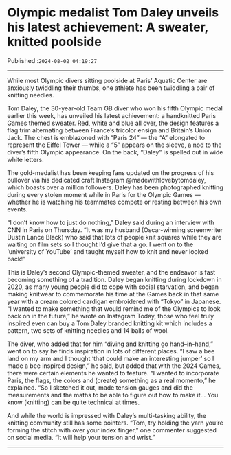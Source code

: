 # Olympic medalist Tom Daley unveils his latest achievement: A sweater, knitted poolside

Published :`2024-08-02 04:19:27`

---

While most Olympic divers sitting poolside at Paris’ Aquatic Center are anxiously twiddling their thumbs, one athlete has been twiddling a pair of knitting needles.

Tom Daley, the 30-year-old Team GB diver who won his fifth Olympic medal earlier this week, has unveiled his latest achievement: a handknitted Paris Games themed sweater. Red, white and blue all over, the design features a flag trim alternating between France’s tricolor ensign and Britain’s Union Jack. The chest is emblazoned with “Paris 24” — the “A” elongated to represent the Eiffel Tower — while a “5” appears on the sleeve, a nod to the diver’s fifth Olympic appearance. On the back, “Daley” is spelled out in wide white letters.

The gold-medalist has been keeping fans updated on the progress of his pullover via his dedicated craft Instagram @madewithlovebytomdaley, which boasts over a million followers. Daley has been photographed knitting during every stolen moment while in Paris for the Olympic Games — whether he is watching his teammates compete or resting between his own events.

“I don’t know how to just do nothing,” Daley said during an interview with CNN in Paris on Thursday. “It was my husband (Oscar-winning screenwriter Dustin Lance Black) who said that lots of people knit squares while they are waiting on film sets so I thought I’d give that a go. I went on to the ‘university of YouTube’ and taught myself how to knit and never looked back!”

This is Daley’s second Olympic-themed sweater, and the endeavor is fast becoming something of a tradition. Daley began knitting during lockdown in 2020, as many young people did to cope with social starvation, and began making knitwear to commemorate his time at the Games back in that same year with a cream colored cardigan embroidered with “Tokyo” in Japanese. “I wanted to make something that would remind me of the Olympics to look back on in the future,” he wrote on Instagram Today, those who feel truly inspired even can buy a Tom Daley branded knitting kit which includes a pattern, two sets of knitting needles and 14 balls of wool.

The diver, who added that for him “diving and knitting go hand–in-hand,” went on to say he finds inspiration in lots of different places. “I saw a bee land on my arm and I thought ‘that could make an interesting jumper’ so I made a bee inspired design,” he said, but added that with the 2024 Games, there were certain elements he wanted to feature. “I wanted to incorporate Paris, the flags, the colors and (create) something as a real momento,” he explained. “So I sketched it out, made tension gauges and did the measurements and the maths to be able to figure out how to make it… You know (knitting) can be quite technical at times.

And while the world is impressed with Daley’s multi-tasking ability, the knitting community still has some pointers. “Tom, try holding the yarn you’re forming the stitch with over your index finger,” one commenter suggested on social media. “It will help your tension and wrist.”

---

